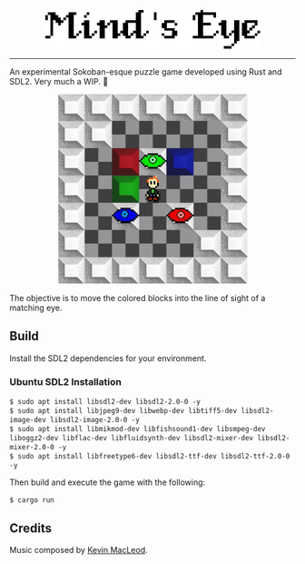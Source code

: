 
<p align="center">
  <img src="preview/title.png">
</p>

------

An experimental Sokoban-esque puzzle game developed using Rust and SDL2. Very much a WIP. :construction_worker:

<p align="center">
  <img src="preview/preview.gif" height="333" width="333">
</p>

The objective is to move the colored blocks into the line of sight of a matching eye.

## Build

Install the SDL2 dependencies for your environment.

### Ubuntu SDL2 Installation
```
$ sudo apt install libsdl2-dev libsdl2-2.0-0 -y
$ sudo apt install libjpeg9-dev libwebp-dev libtiff5-dev libsdl2-image-dev libsdl2-image-2.0-0 -y
$ sudo apt install libmikmod-dev libfishsound1-dev libsmpeg-dev liboggz2-dev libflac-dev libfluidsynth-dev libsdl2-mixer-dev libsdl2-mixer-2.0-0 -y
$ sudo apt install libfreetype6-dev libsdl2-ttf-dev libsdl2-ttf-2.0-0 -y
```

Then build and execute the game with the following:

```
$ cargo run 
```

## Credits

Music composed by [Kevin MacLeod](https://incompetech.com/music/royalty-free/index.html?isrc=USUAN1100181).
